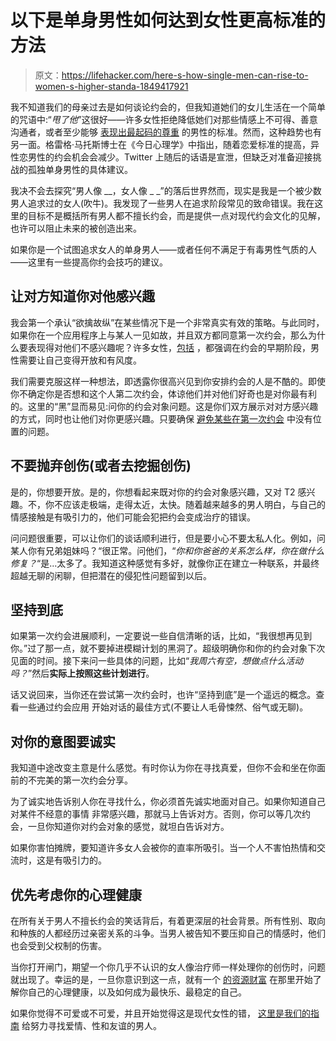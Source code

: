 # 以下是单身男性如何达到女性更高标准的方法

> 原文：<https://lifehacker.com/here-s-how-single-men-can-rise-to-women-s-higher-standa-1849417921>

我不知道我们的母亲过去是如何谈论约会的，但我知道她们的女儿生活在一个简单的咒语中:“*甩了他*”这很好——许多女性拒绝降低她们对那些情感上不可得、善意沟通者，或者至少能够 [表现出最起码的尊重](https://lifehacker.com/all-the-ways-youre-being-rude-on-dating-apps-without-re-1848188540) 的男性的标准。然而，这种趋势也有另一面。格雷格·马托斯博士在《今日心理学》中指出，随着恋爱标准的提高，异性恋男性的约会机会会减少。Twitter 上随后的话语是宣泄，但缺乏对准备迎接挑战的孤独单身男性的具体建议。



我决不会去探究“男人像 __，女人像 _ _”的落后世界然而，现实是我是一个被少数男人追求过的女人(吹牛)。我发现了一些男人在追求阶段常见的致命错误。我在这里的目标不是概括所有男人都不擅长约会，而是提供一点对现代约会文化的见解，也许可以阻止未来的被创造出来。

如果你是一个试图追求女人的单身男人——或者任何不满足于有毒男性气质的人——这里有一些提高你约会技巧的建议。

## 让对方知道你对他感兴趣

我会第一个承认“欲擒故纵”在某些情况下是一个非常真实有效的策略。与此同时，如果你在一个应用程序上与某人一见如故，并且双方都同意第一次约会，那么为什么要表现得对他们不感兴趣呢？许多女性，[包括](https://lifehacker.com/questions-you-should-never-ask-on-a-first-date-and-wha-1848680416) ，都强调在约会的早期阶段，男性需要让自己变得开放和有风度。

我们需要克服这样一种想法，即透露你很高兴见到你安排约会的人是不酷的。即使你不确定你是否想和这个人第二次约会，体谅他们并对他们好奇也是对你最有利的。这里的“黑”显而易见:问你的约会对象问题。这是你们双方展示对对方感兴趣的方式，同时也让他们对你更感兴趣。只要确保 [避免某些在第一次约会](https://lifehacker.com/questions-you-should-never-ask-on-a-first-date-and-wha-1848680416) 中没有位置的问题。

## 不要抛弃创伤(或者去挖掘创伤)

是的，你想要开放。是的，你想看起来既对你的约会对象感兴趣，又对 T2 感兴趣。不，你不应该走极端，走得太近，太快。随着越来越多的男人明白，与自己的情感接触是有吸引力的，他们可能会犯把约会变成治疗的错误。

问问题很重要，可以让你们的谈话顺利进行，但是要小心不要太私人化。例如，问某人你有兄弟姐妹吗？“很正常。问他们，“*你和你爸爸的关系怎么样，你在做什么修复？*“是...太多了。我知道这种感觉有多好，就像你正在建立一种联系，并最终超越无聊的闲聊，但把潜在的侵犯性问题留到以后。

## 坚持到底

如果第一次约会进展顺利，一定要说一些自信清晰的话，比如，“我很想再见到你。”过了那一点，就不要掉进模糊计划的黑洞了。超级明确你和你的约会对象下次见面的时间。接下来问一些具体的问题，比如“*我周六有空，想做点什么活动吗？*”然后**实际上按照这些计划进行**。

话又说回来，当你还在尝试第一次约会时，也许“坚持到底”是一个遥远的概念。查看一些通过约会应用 开始对话的最佳方式(不要让人毛骨悚然、俗气或无聊)。

## 对你的意图要诚实

我知道中途改变主意是什么感觉。有时你认为你在寻找真爱，但你不会和坐在你面前的不完美的第一次约会分享。

为了诚实地告诉别人你在寻找什么，你必须首先诚实地面对自己。如果你知道自己对某件不经意的事情 非常感兴趣，那就马上告诉对方。否则，你可以等几次约会，一旦你知道你对约会对象的感觉，就坦白告诉对方。

如果你害怕摊牌，要知道许多女人会被你的直率所吸引。当一个人不害怕热情和交流时，这是有吸引力的。

## 优先考虑你的心理健康

在所有关于男人不擅长约会的笑话背后，有着更深层的社会背景。所有性别、取向和种族的人都经历过亲密关系的斗争。当男人被告知不要压抑自己的情感时，他们也会受到父权制的伤害。

当你打开闸门，期望一个你几乎不认识的女人像治疗师一样处理你的创伤时，问题就出现了。幸运的是，一旦你意识到这一点，就有一个 [的资源财富](https://lifehacker.com/how-to-find-a-good-therapist-when-you-don-t-have-insu-1848918177) 在那里开始了解你自己的心理健康，以及如何成为最快乐、最稳定的自己。

如果你觉得不可爱或不可爱，并且开始觉得这是现代女性的错， [这里是我们的指南](https://lifehacker.com/where-to-get-help-if-youre-involuntarily-celibate-1826551121) 给努力寻找爱情、性和友谊的男人。
